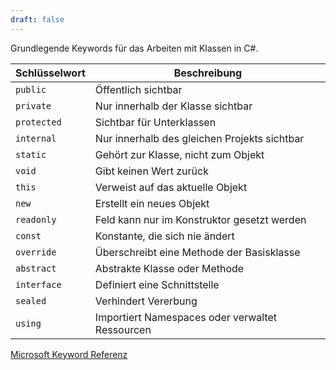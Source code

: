 ```yaml
---
draft: false
---
```

Grundlegende Keywords für das Arbeiten mit Klassen in C#.

| **Schlüsselwort** | **Beschreibung**                                |
| ----------------- | ----------------------------------------------- |
| `public`          | Öffentlich sichtbar                             |
| `private`         | Nur innerhalb der Klasse sichtbar               |
| `protected`       | Sichtbar für Unterklassen                       |
| `internal`        | Nur innerhalb des gleichen Projekts sichtbar    |
| `static`          | Gehört zur Klasse, nicht zum Objekt             |
| `void`            | Gibt keinen Wert zurück                         |
| `this`            | Verweist auf das aktuelle Objekt                |
| `new`             | Erstellt ein neues Objekt                       |
| `readonly`        | Feld kann nur im Konstruktor gesetzt werden     |
| `const`           | Konstante, die sich nie ändert                  |
| `override`        | Überschreibt eine Methode der Basisklasse       |
| `abstract`        | Abstrakte Klasse oder Methode                   |
| `interface`       | Definiert eine Schnittstelle                    |
| `sealed`          | Verhindert Vererbung                            |
| `using`           | Importiert Namespaces oder verwaltet Ressourcen |

[Microsoft Keyword Referenz](https://learn.microsoft.com/en-us/dotnet/csharp/language-reference/keywords/)
